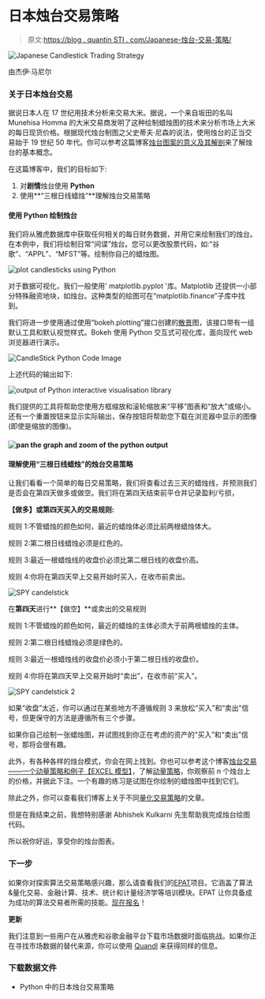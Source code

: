 # 日本烛台交易策略

> 原文:[https://blog . quantin STI . com/Japanese-烛台-交易-策略/](https://blog.quantinsti.com/japanese-candlestick-trading-strategy/)

![Japanese Candlestick Trading Strategy](../Images/d2be3f5593fecebe4c00387ffb4bda9d.png)

由杰伊·马尼尔

### **关于日本烛台交易**

据说日本人在 17 世纪用技术分析来交易大米。据说，一个来自坂田的名叫 Munehisa Homma 的大米交易商发明了这种绘制蜡烛图的技术来分析市场上大米的每日现货价格。根据现代烛台制图之父史蒂夫·尼森的说法，使用烛台的正当交易始于 19 世纪 50 年代。你可以参考这篇博客[烛台图案的意义及其解剖](/candlestick-patterns-meaning/)来了解烛台的基本概念。

在这篇博客中，我们的目标如下:

1.  对**剧情**烛台使用 **Python**
2.  使用**“三根日线蜡烛”**理解烛台交易策略

#### **使用 Python 绘制烛台**

我们将从雅虎数据库中获取任何相关的每日财务数据，并用它来绘制我们的烛台。在本例中，我们将绘制日常“间谍”烛台。您可以更改股票代码，如:“谷歌”、“APPL”、“MFST”等。绘制你自己的蜡烛图。

![plot candlesticks using Python](../Images/d532327771cb5e739e2ef9d919f63f8f.png)

对于数据可视化，我们一般使用' matplotlib.pyplot '库。Matplotlib 还提供一小部分特殊融资地块，如烛台。这种类型的绘图可在“matplotlib.finance”子库中找到。

我们将进一步使用通过使用“bokeh.plotting”接口创建的[散景](/python-data-visualization-using-bokeh/)图，该接口带有一组默认工具和默认视觉样式。Bokeh 使用 Python 交互式可视化库，面向现代 web 浏览器进行演示。

![CandleStick Python Code Image](../Images/eee4ecf3065502400fbf0ba243dbd7ed.png)

上述代码的输出如下:

![output of Python interactive visualisation library](../Images/7b5ce45c71eca548d9c7698b467bde95.png)

我们提供的工具将帮助您使用方框缩放和滚轮缩放来“平移”图表和“放大”或缩小。还有一个重置按钮来显示实际输出，保存按钮将帮助您下载在浏览器中显示的图像(即使是缩放的图像)。

#### ![pan the graph and zoom of the python output](../Images/e13584ddec96d59cba83abbd6c65671e.png)

#### **理解使用“三根日线蜡烛”的烛台交易策略**

让我们看看一个简单的每日交易策略，我们将查看过去三天的蜡烛线，并预测我们是否会在第四天做多或做空。我们将在第四天结束前平仓并记录盈利/亏损，

**【做多】**或**第四天买入的交易规则:**

规则 1:不管蜡烛的颜色如何，最近的蜡烛体必须比前两根蜡烛体大。

规则 2:第二根日线蜡烛必须是红色的。

规则 3:最近一根蜡烛线的收盘价必须比第二根日线的收盘价高。

规则 4:你将在第四天早上交易开始时买入，在收市前卖出。

![SPY candelstick](../Images/180510e7e4d22b876dee05e0f01afcda.png)

在**第四天**进行**【做空】**或卖出的交易规则

规则 1:不管蜡烛的颜色如何，最近的蜡烛的主体必须大于前两根蜡烛的主体。

规则 2:第二根日线蜡烛必须是绿色的。

规则 3:最近一根蜡烛线的收盘价必须小于第二根日线的收盘价。

规则 4:你将在第四天早上交易开始时“卖出”，在收市前“买入”。

![SPY candelstick 2](../Images/a02790ec7904b9cd16288404590792e6.png)

如果“收盘”太近，你可以通过在某些地方不遵循规则 3 来放松“买入”和“卖出”信号，但更保守的方法是遵循所有三个步骤。

如果你自己绘制一张蜡烛图，并试图找到你正在考虑的资产的“买入”和“卖出”信号，那将会很有趣。

此外，有各种各样的烛台模式，你会在网上找到。你也可以参考这个博客[烛台交易——一个动量策略和例子【EXCEL 模型】](/candlestick-trading-a-momentum-strategy-with-example-excel-model/ "Permalink to Candlestick Trading – A Momentum Strategy with Example [EXCEL MODEL]")，了解[动量策略](https://quantra.quantinsti.com/course/momentum-trading-strategies)，你观察前 n 个烛台上的价格，并据此下注。一个有趣的练习是试图在你绘制的蜡烛图中找到它们。

除此之外，你可以查看我们博客上关于不同[量化交易策略](https://quantra.quantinsti.com/course/quantitative-trading-strategies-models)的文章。

但是在我结束之前，我想特别感谢 Abhishek Kulkarni 先生帮助我完成烛台绘图代码。

所以祝你好运，享受你的烛台图表。

### **下一步**

如果你对探索算法交易策略感兴趣，那么请查看我们的[EPAT](https://www.quantinsti.com/epat/)项目。它涵盖了算法&量化交易、金融计算、技术、统计和计量经济学等培训模块。EPAT 让你具备成为成功的算法交易者所需的技能。[现在报名](https://www.quantinsti.com/epat/)！

**更新**

我们注意到一些用户在从雅虎和谷歌金融平台下载市场数据时面临挑战。如果你正在寻找市场数据的替代来源，你可以使用 [Quandl](https://www.quandl.com/) 来获得同样的信息。

### **下载数据文件**

*   Python 中的日本烛台交易策略